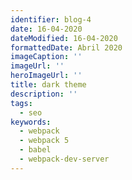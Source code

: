 ```yaml
---
identifier: blog-4
date: 16-04-2020
dateModified: 16-04-2020
formattedDate: Abril 2020
imageCaption: ''
imageUrl: ''
heroImageUrl: ''
title: dark theme
description: ''
tags:
  - seo
keywords:
  - webpack
  - webpack 5
  - babel
  - webpack-dev-server
---
```

